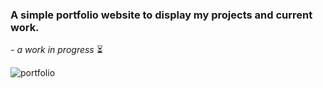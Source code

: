 ### A simple portfolio website to display my projects and current work.
_- a work in progress_ ⏳


![portfolio](https://github.com/user-attachments/assets/c15b4d00-9e4f-48da-b04f-a812ff2a2637)

